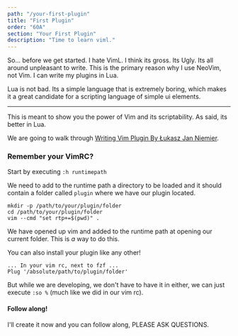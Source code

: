 ```yaml
---
path: "/your-first-plugin"
title: "First Plugin"
order: "60A"
section: "Your First Plugin"
description: "Time to learn viml."
---
```


So... before we get started.  I hate VimL.  I think its gross.  Its Ugly.  Its
all around unpleasant to write.  This is the primary reason why I use NeoVim,
not Vim.  I can write my plugins in Lua.  

Lua is not bad.  Its a simple language that is extremely boring, which makes it
a great candidate for a scripting language of simple ui elements.

---

This is meant to show you the power of Vim and its scriptability.  As said, its
better in Lua.

We are going to walk through [Writing Vim Plugin By Łukasz Jan
Niemier](https://vimways.org/2019/writing-vim-plugin/).

### Remember your VimRC?
Start by executing `:h runtimepath`

We need to add to the runtime path a directory to be loaded and it should
contain a folder called `plugin` where we have our plugin located.

```
mkdir -p /path/to/your/plugin/folder
cd /path/to/your/plugin/folder
vim --cmd "set rtp+=$(pwd)" .
```

We have opened up vim and added to the runtime path at opening our current
folder.  This is _a_ way to do this.

You can also install your plugin like any other!

```
... In your vim rc, next to fzf ...
Plug '/absolute/path/to/plugin/folder'
```

But while we are developing, we don't have to have it in either, we can just
execute `:so %` (much like we did in our vim rc).

#### Follow along!
I'll create it now and you can follow along, PLEASE ASK QUESTIONS.

